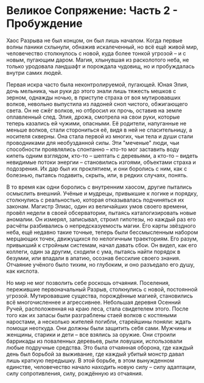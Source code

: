 # Великое Сопряжение: Часть 2 - Пробуждение

Хаос Разрыва не был концом, он был лишь началом. Когда первые волны паники схлынули, обнажив искалеченный, но всё ещё живой мир, человечество столкнулось с новой, куда более тонкой угрозой – и с новым, пугающим даром. Магия, хлынувшая из расколотого неба, не только уродовала ландшафт и порождала чудовищ, но и пробуждалась внутри самих людей.

Первая искра часто была неконтролируемой, пугающей. Юная Элия, дочь мельника, чьи руки до этого знали лишь тяжесть мешков с зерном, однажды ночью, в приступе страха от воя мутировавших волков, невольно выпустила из ладоней сноп чистого, обжигающего света. Он не сжёг волков, но отбросил их прочь, оставив на земле оплавленный след. Элия, дрожа, смотрела на свои руки, которые теперь казались ей чужими, опасными. Её родители, напуганные не меньше волков, стали сторониться её, видя в ней не спасительницу, а носителя скверны. Она стала первой из многих, чьи тела и души стали проводниками для необузданной силы. Эти "меченые" люди, чьи способности проявлялись спонтанно – кто-то мог заставить воду кипеть одним взглядом, кто-то – шептать с деревьями, а кто-то – видеть невидимые потоки энергии – становились изгоями, объектами страха и подозрения. Их дар был их проклятием, и они боролись с ним, как с болезнью, пытаясь подавить, скрыть, или, в редких случаях, понять.

В то время как одни боролись с внутренним хаосом, другие пытались осмыслить внешний. Учёные и мудрецы, привыкшие к логике и порядку, столкнулись с реальностью, которая отказывалась подчиняться их законам. Магистр Элиас, один из величайших умов своего времени, провёл недели в своей обсерватории, пытаясь каталогизировать новые аномалии. Он измерял, записывал, строил гипотезы, но каждый раз его расчёты разбивались о непредсказуемость магии. Его карты звёздного неба, ещё недавно такие точные, теперь были бессмысленным набором мерцающих точек, движущихся по нелогичным траекториям. Его разум, привыкший к стройным системам, начал давать сбои. Он видел, как его коллеги, один за другим, сходили с ума, пытаясь найти порядок в безумии, или впадали в апатию, осознав бессилие своего знания. Отчаяние учёного было тихим, но глубоким, и оно разъедало его душу, как кислота.

Но мир не мог позволить себе роскошь отчаяния. Поселения, пережившие первоначальный Разрыв, столкнулись с новой, постоянной угрозой. Мутировавшие существа, порождённые магией, становились всё многочисленнее и агрессивнее. Небольшая деревня Осенний Ручей, расположенная на краю леса, стала свидетелем этого. После того как их запасы были разграблены стаей волков с костяными наростами, а несколько жителей погибли, старейшины поняли: ждать помощи неоткуда. Они должны были защитить себя сами. Мужчины и женщины, старики и дети – все взялись за оружие. Они строили баррикады из поваленных деревьев, рыли ловушки, использовали любые подручные средства. Это была отчаянная оборона, где каждый день был борьбой за выживание, где каждый убитый монстр давал лишь краткую передышку. В этой борьбе, в этом вынужденном единстве, человечество начало находить новую силу – силу адаптации, силу сопротивления, силу, рождённую из отчаяния.
